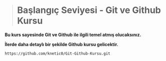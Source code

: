 > # Başlangıç Seviyesi - Git ve Github Kursu

**Bu kurs sayesinde Git ve Github ile ilgili temel atmış olucaksınız.**

**İlerde daha detaylı bir şekilde Github kursu gelicektir.**

```
https://github.com/knetic0/Git-Github-Kursu.git
```
